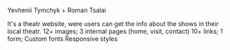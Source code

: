 Yevhenii Tymchyk + Roman Tsalai

It's a theatr website, were users can get the info about the shows in their local theatr. 
12+ images;
3 internal pages (home, visit, contact)
10+ links;
1 form;
Custom fonts
Responsive styles